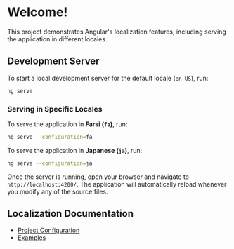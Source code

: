 
# Welcome!

This project demonstrates Angular's localization features, including serving the application in different locales.

## Development Server

To start a local development server for the default locale (`en-US`), run:

```bash
ng serve
```

### Serving in Specific Locales

To serve the application in **Farsi (`fa`)**, run:

```bash
ng serve --configuration=fa
```

To serve the application in **Japanese (`ja`)**, run:

```bash
ng serve --configuration=ja
```

Once the server is running, open your browser and navigate to `http://localhost:4200/`. The application will automatically reload whenever you modify any of the source files.


## Localization Documentation

- [Project Configuration](./docs//config.md)
- [Examples](/docs/demo.md)
